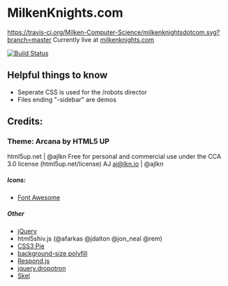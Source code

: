 # MilkenKnights.com
https://travis-ci.org/Milken-Computer-Science/milkenknightsdotcom.svg?branch=master
Currently live at [milkenknights.com](https://milkenknights.com)

[![Build Status](https://api.travis-ci.org/Milken-Computer-Science/milkenknightsdotcom.svg?branch=master)](https://api.travis-ci.org/Milken-Computer-Science/milkenknightsdotcom)

## Helpful things to know
* Seperate CSS is used for the /robots director
* Files ending "-sidebar" are demos


## Credits:
### Theme: Arcana by HTML5 UP
html5up.net | @ajlkn
Free for personal and commercial use under the CCA 3.0 license (html5up.net/license)
AJ
aj@lkn.io | @ajlkn
##### Icons:
* [Font Awesome](http://fortawesome.github.com/Font-Awesome)
##### Other
* [jQuery](http://jquery.com)
* html5shiv.js (@afarkas @jdalton @jon_neal @rem)
* [CSS3 Pie](http://css3pie.com)
* [background-size polyfill](http://github.com/louisremi)
* [Respond.js](http://j.mp/respondjs)
* [jquery.dropotron](http://@ajlkn)
* [Skel](http://skel.io)
